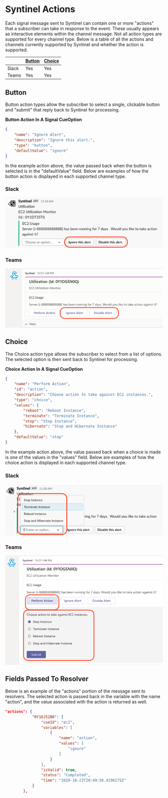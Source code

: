 # Syntinel Actions

Each signal message sent to Syntinel can contain one or more "actions" that a subscriber can take in response to the event.  These usually appears as interactive elements within the channel message.  Not all action types are supported for every channel type.  Below is a table of all the actions and channels currently supported by Syntinel and whether the action is supported. 

||[Button](#button)|[Choice](#choice)|
|-|-----|-----|
|Slack|Yes|Yes|
|Teams|Yes|Yes|

## Button

Button action types allow the subscriber to select a single, clickable button and "submit" that reply back to Syntinel for processing.

**Button Action In A Signal CueOption**
```json
{
    "name": "Ignore Alert",
    "description": "Ignore this alert.",
    "type": "button",
    "defaultValue": "ignore"
}
```

In the example action above, the value passed back when the button is selected is in the "defaultValue" field.   Below are examples of how the button action is displayed in each supported channel type.

### Slack
![slack-button](../resources/actions/slack-button.png)

### Teams
![slack-button](../resources/actions/teams-button.png)


## Choice

The Choice action type allows the subscriber to select from a list of options.  The selected option is then sent back to Syntinel for processing.

**Choice Action In A Signal CueOption**
```json
{
    "name": "Perform Action",
    "id": "action",
    "description": "Choose action to take against EC2 instances.",
    "type": "choice",
    "values": {
        "reboot": "Reboot Instance",
        "terminate": "Terminate Instance",
        "stop": "Stop Instance",
        "hibernate": "Stop and Hibernate Instance"
    },
    "defaultValue": "stop"
}
```

In the example action above, the value passed back when a choice is made is one of the values in the "values" field.   Below are examples of how the choice action is displayed in each supported channel type.

### Slack
![slack-button](../resources/actions/slack-choice.png)

### Teams
![slack-button](../resources/actions/teams-choice.png)

## Fields Passed To Resolver

Below is an example of the "actions" portion of the message sent to resolvers.  The selected action is passed back in the variable with the name "action", and the value associated with the action is returned as well.

```json
"actions": {
            "0Y1OJ52B0": {
                "cueId": "ec2",
                "variables": [
                    {
                        "name": "action",
                        "values": [
                            "ignore"
                        ]
                    }
                ],
                "isValid": true,
                "status": "Completed",
                "time": "2020-10-23T20:49:58.4296175Z"
            }
        },
```